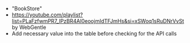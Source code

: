 - "BookStore" 
- https://youtube.com/playlist?list=PLaFzfwmPR7_IPzBR4AI0eoojmIdTFJmHs&si=xSWoq1sRuDNrVvSt by WebGentle
- Add necessary value into the table before checking for the API calls
